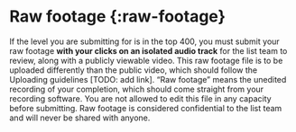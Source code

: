 # Raw footage {:raw-footage}

If the level you are submitting for is in the top 400, you must submit your raw footage **with your clicks on an isolated audio track** for the list team to review, along with a publicly viewable video. This raw footage file is to be uploaded differently than the public video, which should follow the Uploading guidelines \[TODO: add link\]. “Raw footage” means the unedited recording of your completion, which should come straight from your recording software. You are not allowed to edit this file in any capacity before submitting. Raw footage is considered confidential to the list team and will never be shared with anyone.